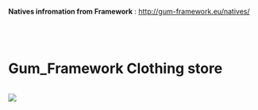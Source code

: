 <b>Natives infromation from Framework</b> : http://gum-framework.eu/natives/
</br></br></br></br>



# Gum_Framework Clothing store</br></br><img src="https://cdn.discordapp.com/attachments/944656734134370344/992019756506959872/clothing.png">

